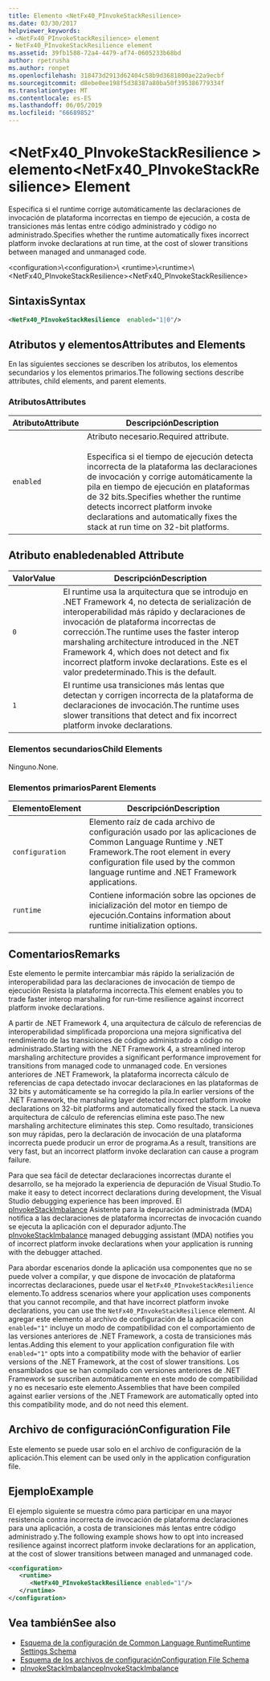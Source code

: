 ```yaml
---
title: Elemento <NetFx40_PInvokeStackResilience>
ms.date: 03/30/2017
helpviewer_keywords:
- <NetFx40_PInvokeStackResilience> element
- NetFx40_PInvokeStackResilience element
ms.assetid: 39fb1588-72a4-4479-af74-0605233b68bd
author: rpetrusha
ms.author: ronpet
ms.openlocfilehash: 318473d2913d62404c58b9d3681800ae22a9ecbf
ms.sourcegitcommit: d8ebe0ee198f5d38387a80ba50f395386779334f
ms.translationtype: MT
ms.contentlocale: es-ES
ms.lasthandoff: 06/05/2019
ms.locfileid: "66689852"
---
```

# <a name="netfx40pinvokestackresilience-element"></a><span data-ttu-id="a790a-102">\<NetFx40_PInvokeStackResilience > elemento</span><span class="sxs-lookup"><span data-stu-id="a790a-102">\<NetFx40_PInvokeStackResilience> Element</span></span>

<span data-ttu-id="a790a-103">Especifica si el runtime corrige automáticamente las declaraciones de invocación de plataforma incorrectas en tiempo de ejecución, a costa de transiciones más lentas entre código administrado y código no administrado.</span><span class="sxs-lookup"><span data-stu-id="a790a-103">Specifies whether the runtime automatically fixes incorrect platform invoke declarations at run time, at the cost of slower transitions between managed and unmanaged code.</span></span>

<span data-ttu-id="a790a-104">\<configuration>\\</span><span class="sxs-lookup"><span data-stu-id="a790a-104">\<configuration>\\</span></span>
<span data-ttu-id="a790a-105">\<runtime>\\</span><span class="sxs-lookup"><span data-stu-id="a790a-105">\<runtime>\\</span></span>
<span data-ttu-id="a790a-106">\<NetFx40_PInvokeStackResilience></span><span class="sxs-lookup"><span data-stu-id="a790a-106">\<NetFx40_PInvokeStackResilience></span></span>

## <a name="syntax"></a><span data-ttu-id="a790a-107">Sintaxis</span><span class="sxs-lookup"><span data-stu-id="a790a-107">Syntax</span></span>

```xml
<NetFx40_PInvokeStackResilience  enabled="1|0"/>
```

## <a name="attributes-and-elements"></a><span data-ttu-id="a790a-108">Atributos y elementos</span><span class="sxs-lookup"><span data-stu-id="a790a-108">Attributes and Elements</span></span>

<span data-ttu-id="a790a-109">En las siguientes secciones se describen los atributos, los elementos secundarios y los elementos primarios.</span><span class="sxs-lookup"><span data-stu-id="a790a-109">The following sections describe attributes, child elements, and parent elements.</span></span>

### <a name="attributes"></a><span data-ttu-id="a790a-110">Atributos</span><span class="sxs-lookup"><span data-stu-id="a790a-110">Attributes</span></span>

|<span data-ttu-id="a790a-111">Atributo</span><span class="sxs-lookup"><span data-stu-id="a790a-111">Attribute</span></span>|<span data-ttu-id="a790a-112">Descripción</span><span class="sxs-lookup"><span data-stu-id="a790a-112">Description</span></span>|
|---------------|-----------------|
|`enabled`|<span data-ttu-id="a790a-113">Atributo necesario.</span><span class="sxs-lookup"><span data-stu-id="a790a-113">Required attribute.</span></span><br /><br /> <span data-ttu-id="a790a-114">Especifica si el tiempo de ejecución detecta incorrecta de la plataforma las declaraciones de invocación y corrige automáticamente la pila en tiempo de ejecución en plataformas de 32 bits.</span><span class="sxs-lookup"><span data-stu-id="a790a-114">Specifies whether the runtime detects incorrect platform invoke declarations and automatically fixes the stack at run time on 32-bit platforms.</span></span>|

## <a name="enabled-attribute"></a><span data-ttu-id="a790a-115">Atributo enabled</span><span class="sxs-lookup"><span data-stu-id="a790a-115">enabled Attribute</span></span>

|<span data-ttu-id="a790a-116">Valor</span><span class="sxs-lookup"><span data-stu-id="a790a-116">Value</span></span>|<span data-ttu-id="a790a-117">Descripción</span><span class="sxs-lookup"><span data-stu-id="a790a-117">Description</span></span>|
|-----------|-----------------|
|`0`|<span data-ttu-id="a790a-118">El runtime usa la arquitectura que se introdujo en .NET Framework 4, no detecta de serialización de interoperabilidad más rápido y declaraciones de invocación de plataforma incorrectas de corrección.</span><span class="sxs-lookup"><span data-stu-id="a790a-118">The runtime uses the faster interop marshaling architecture introduced in the .NET Framework 4, which does not detect and fix incorrect platform invoke declarations.</span></span> <span data-ttu-id="a790a-119">Este es el valor predeterminado.</span><span class="sxs-lookup"><span data-stu-id="a790a-119">This is the default.</span></span>|
|`1`|<span data-ttu-id="a790a-120">El runtime usa transiciones más lentas que detectan y corrigen incorrecta de la plataforma de declaraciones de invocación.</span><span class="sxs-lookup"><span data-stu-id="a790a-120">The runtime uses slower transitions that detect and fix incorrect platform invoke declarations.</span></span>|

### <a name="child-elements"></a><span data-ttu-id="a790a-121">Elementos secundarios</span><span class="sxs-lookup"><span data-stu-id="a790a-121">Child Elements</span></span>

<span data-ttu-id="a790a-122">Ninguno.</span><span class="sxs-lookup"><span data-stu-id="a790a-122">None.</span></span>

### <a name="parent-elements"></a><span data-ttu-id="a790a-123">Elementos primarios</span><span class="sxs-lookup"><span data-stu-id="a790a-123">Parent Elements</span></span>

|<span data-ttu-id="a790a-124">Elemento</span><span class="sxs-lookup"><span data-stu-id="a790a-124">Element</span></span>|<span data-ttu-id="a790a-125">Descripción</span><span class="sxs-lookup"><span data-stu-id="a790a-125">Description</span></span>|
|-------------|-----------------|
|`configuration`|<span data-ttu-id="a790a-126">Elemento raíz de cada archivo de configuración usado por las aplicaciones de Common Language Runtime y .NET Framework.</span><span class="sxs-lookup"><span data-stu-id="a790a-126">The root element in every configuration file used by the common language runtime and .NET Framework applications.</span></span>|
|`runtime`|<span data-ttu-id="a790a-127">Contiene información sobre las opciones de inicialización del motor en tiempo de ejecución.</span><span class="sxs-lookup"><span data-stu-id="a790a-127">Contains information about runtime initialization options.</span></span>|

## <a name="remarks"></a><span data-ttu-id="a790a-128">Comentarios</span><span class="sxs-lookup"><span data-stu-id="a790a-128">Remarks</span></span>

<span data-ttu-id="a790a-129">Este elemento le permite intercambiar más rápido la serialización de interoperabilidad para las declaraciones de invocación de tiempo de ejecución Resista la plataforma incorrecta.</span><span class="sxs-lookup"><span data-stu-id="a790a-129">This element enables you to trade faster interop marshaling for run-time resilience against incorrect platform invoke declarations.</span></span>

<span data-ttu-id="a790a-130">A partir de .NET Framework 4, una arquitectura de cálculo de referencias de interoperabilidad simplificada proporciona una mejora significativa del rendimiento de las transiciones de código administrado a código no administrado.</span><span class="sxs-lookup"><span data-stu-id="a790a-130">Starting with the .NET Framework 4, a streamlined interop marshaling architecture provides a significant performance improvement for transitions from managed code to unmanaged code.</span></span> <span data-ttu-id="a790a-131">En versiones anteriores de .NET Framework, la plataforma incorrecta cálculo de referencias de capa detectado invocar declaraciones en las plataformas de 32 bits y automáticamente se ha corregido la pila.</span><span class="sxs-lookup"><span data-stu-id="a790a-131">In earlier versions of the .NET Framework, the marshaling layer detected incorrect platform invoke declarations on 32-bit platforms and automatically fixed the stack.</span></span> <span data-ttu-id="a790a-132">La nueva arquitectura de cálculo de referencias elimina este paso.</span><span class="sxs-lookup"><span data-stu-id="a790a-132">The new marshaling architecture eliminates this step.</span></span> <span data-ttu-id="a790a-133">Como resultado, transiciones son muy rápidas, pero la declaración de invocación de una plataforma incorrecta puede producir un error de programa.</span><span class="sxs-lookup"><span data-stu-id="a790a-133">As a result, transitions are very fast, but an incorrect platform invoke declaration can cause a program failure.</span></span>

<span data-ttu-id="a790a-134">Para que sea fácil de detectar declaraciones incorrectas durante el desarrollo, se ha mejorado la experiencia de depuración de Visual Studio.</span><span class="sxs-lookup"><span data-stu-id="a790a-134">To make it easy to detect incorrect declarations during development, the Visual Studio debugging experience has been improved.</span></span> <span data-ttu-id="a790a-135">El [pInvokeStackImbalance](../../../../../docs/framework/debug-trace-profile/pinvokestackimbalance-mda.md) Asistente para la depuración administrada (MDA) notifica a las declaraciones de plataforma incorrectas de invocación cuando se ejecuta la aplicación con el depurador adjunto.</span><span class="sxs-lookup"><span data-stu-id="a790a-135">The [pInvokeStackImbalance](../../../../../docs/framework/debug-trace-profile/pinvokestackimbalance-mda.md) managed debugging assistant (MDA) notifies you of incorrect platform invoke declarations when your application is running with the debugger attached.</span></span>

<span data-ttu-id="a790a-136">Para abordar escenarios donde la aplicación usa componentes que no se puede volver a compilar, y que dispone de invocación de plataforma incorrectas declaraciones, puede usar el `NetFx40_PInvokeStackResilience` elemento.</span><span class="sxs-lookup"><span data-stu-id="a790a-136">To address scenarios where your application uses components that you cannot recompile, and that have incorrect platform invoke declarations, you can use the `NetFx40_PInvokeStackResilience` element.</span></span> <span data-ttu-id="a790a-137">Al agregar este elemento al archivo de configuración de la aplicación con `enabled="1"` incluye un modo de compatibilidad con el comportamiento de las versiones anteriores de .NET Framework, a costa de transiciones más lentas.</span><span class="sxs-lookup"><span data-stu-id="a790a-137">Adding this element to your application configuration file with `enabled="1"` opts into a compatibility mode with the behavior of earlier versions of the .NET Framework, at the cost of slower transitions.</span></span> <span data-ttu-id="a790a-138">Los ensamblados que se han compilado con versiones anteriores de .NET Framework se suscriben automáticamente en este modo de compatibilidad y no es necesario este elemento.</span><span class="sxs-lookup"><span data-stu-id="a790a-138">Assemblies that have been compiled against earlier versions of the .NET Framework are automatically opted into this compatibility mode, and do not need this element.</span></span>

## <a name="configuration-file"></a><span data-ttu-id="a790a-139">Archivo de configuración</span><span class="sxs-lookup"><span data-stu-id="a790a-139">Configuration File</span></span>

<span data-ttu-id="a790a-140">Este elemento se puede usar solo en el archivo de configuración de la aplicación.</span><span class="sxs-lookup"><span data-stu-id="a790a-140">This element can be used only in the application configuration file.</span></span>

## <a name="example"></a><span data-ttu-id="a790a-141">Ejemplo</span><span class="sxs-lookup"><span data-stu-id="a790a-141">Example</span></span>

<span data-ttu-id="a790a-142">El ejemplo siguiente se muestra cómo para participar en una mayor resistencia contra incorrecta de invocación de plataforma declaraciones para una aplicación, a costa de transiciones más lentas entre código administrado y.</span><span class="sxs-lookup"><span data-stu-id="a790a-142">The following example shows how to opt into increased resilience against incorrect platform invoke declarations for an application, at the cost of slower transitions between managed and unmanaged code.</span></span>

```xml
<configuration>
   <runtime>
      <NetFx40_PInvokeStackResilience enabled="1"/>
   </runtime>
</configuration>
```

## <a name="see-also"></a><span data-ttu-id="a790a-143">Vea también</span><span class="sxs-lookup"><span data-stu-id="a790a-143">See also</span></span>

- [<span data-ttu-id="a790a-144">Esquema de la configuración de Common Language Runtime</span><span class="sxs-lookup"><span data-stu-id="a790a-144">Runtime Settings Schema</span></span>](../../../../../docs/framework/configure-apps/file-schema/runtime/index.md)
- [<span data-ttu-id="a790a-145">Esquema de los archivos de configuración</span><span class="sxs-lookup"><span data-stu-id="a790a-145">Configuration File Schema</span></span>](../../../../../docs/framework/configure-apps/file-schema/index.md)
- [<span data-ttu-id="a790a-146">pInvokeStackImbalance</span><span class="sxs-lookup"><span data-stu-id="a790a-146">pInvokeStackImbalance</span></span>](../../../../../docs/framework/debug-trace-profile/pinvokestackimbalance-mda.md)
